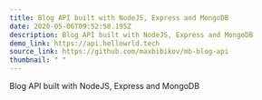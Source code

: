 ```yaml
---
title: Blog API built with NodeJS, Express and MongoDB
date: 2020-05-06T09:52:58.195Z
description: Blog API built with NodeJS, Express and MongoDB
demo_link: https://api.hellowrld.tech
source_link: https://github.com/maxbibikov/mb-blog-api
thumbnail: " "
---
```

Blog API built with NodeJS, Express and MongoDB
